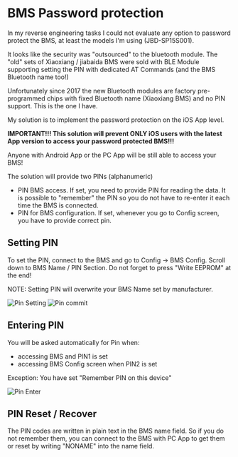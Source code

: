 # BMS Password protection

In my reverse engineering tasks I could not evaluate any option to password protect the BMS, at least the models I'm using (JBD-SP15S001).

It looks like the security was "outsourced" to the bluetooth module. The "old" sets of Xiaoxiang / jiabaida BMS were sold with BLE Module supporting setting the PIN with dedicated AT Commands (and the BMS Bluetooth name too!)

Unfortunately since 2017 the new Bluetooth modules are factory pre-programmed chips with fixed Bluetooth name (Xiaoxiang BMS) and no PIN support.
This is the one I have.

My solution is to implement the password protection on the iOS App level.

**IMPORTANT!!! This solution will prevent ONLY iOS users with the latest App version to access your password protected BMS!!!**

Anyone with Android App or the PC App will be still able to access your BMS!

The solution will provide two PINs (alphanumeric)
- PIN BMS access. If set, you need to provide PIN for reading the data. It is possible to "remember" the PIN so you do not have to re-enter it each time the BMS is connected.
- PIN for BMS configuration. If set, whenever you go to Config screen, you have to provide correct pin.

## Setting PIN

To set the PIN, connect to the BMS and go to Config -> BMS Config. Scroll down to BMS Name / PIN Section. Do not forget to press "Write EEPROM" at the end!

NOTE: Setting PIN will overwrite your BMS Name set by manufacturer.

![Pin Setting](images/iosScreenshots/BMS_setPIN.png "Setting PIN")
![Pin commit](images/iosScreenshots/BMS_writeEEPROMButton.png "Commit changes")

## Entering PIN

You will be asked automatically for Pin when:
- accessing BMS and PIN1 is set
- accessing BMS Config screen when PIN2 is set

Exception: You have set "Remember PIN on this device"

![Pin Enter](images/iosScreenshots/BMS_enterPIN.png "Entering PIN")

## PIN Reset / Recover
The PIN codes are written in plain text in the BMS name field. So if you do not remember them, you can connect to the BMS with PC App to get them or reset by writing "NONAME" into the name field.

